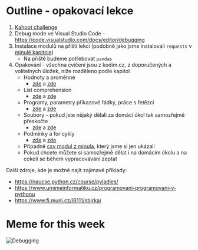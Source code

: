 # Outline - opakovací lekce

1. [Kahoot challenge](https://kahoot.it/challenge/07126460?challenge-id=52d955f9-531f-445d-bdc4-913dd8d9a342_1649783343101&showPodium=true)
2. Debug mode ve Visual Studio Code - https://code.visualstudio.com/docs/editor/debugging
3. Instalace modulů na příští lekci (podobně jako jsme instalovali `requests` v [minulé kapitole](https://kodim.cz/czechitas/python-data/zaklady-programovani/slovniky-json/#externi-moduly-a-balicky))
   * Na příště budeme potřebovat `pandas`
4. Opakování - všechna cvičení jsou z kodim.cz, z doporučených a volitelných úložek, níže rozděleno podle kapitol
   * Hodnoty a proměnné
     * [zde](https://kodim.cz/czechitas/python-data/zaklady-programovani/hodnoty-promenne-funkce/#doporucene-ulozky-na-doma) a [zde](https://kodim.cz/czechitas/python-data/zaklady-programovani/hodnoty-promenne-funkce/#volitelne-ulozky-na-doma)
   * List comprehension
     * [zde](https://kodim.cz/czechitas/python-data/zaklady-programovani/text-chroustani/#doporucene-ulozky-na-doma) a [zde](https://kodim.cz/czechitas/python-data/zaklady-programovani/text-chroustani/#volitelne-ulozky-na-doma)
   * Programy, parametry příkazové řádky, práce s řetězci
     * [zde](https://kodim.cz/czechitas/python-data/zaklady-programovani/prvni-programy/#doporucene-ulozky-na-doma) a [zde](https://kodim.cz/czechitas/python-data/zaklady-programovani/prvni-programy/#volitelne-ulozky-na-doma)
   * Soubory - pokud jste nějaký dělali za domácí úkol tak samozřejmě přeskočte
     * [zde](https://kodim.cz/czechitas/python-data/zaklady-programovani/soubory/#doporucene-ulozky-na-doma) a [zde](https://kodim.cz/czechitas/python-data/zaklady-programovani/soubory/#volitelne-ulozky-na-doma)
   * Podminky a for cykly
     * [zde](https://kodim.cz/czechitas/python-data/zaklady-programovani/podminky-for/#doporucene-ulozky-na-doma) a [zde](https://kodim.cz/czechitas/python-data/zaklady-programovani/podminky-for/#volitelne-ulozky-na-doma)
   * Případně [csv modul z minula](../lesson_8/README.md#csv), který jsme si jen ukázali
   * Pokud chcete můžete si samozřejmě dělat i na domácím úkolu a na cokoli se během vypracovávání zeptat

Další zdroje, kde je možné najít zajímavé příklady:
* https://naucse.python.cz/course/pyladies/
* https://www.umimeinformatiku.cz/programovani-programovani-v-pythonu
* https://www.fi.muni.cz/IB111/sbirka/

# Meme for this week

![Debugging](https://i.redd.it/85nn16blsg441.jpg)
